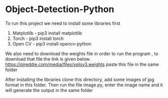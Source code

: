 # Object-Detection-Python

To run this project we need to install some libraries first
1. Matplotlib - pip3 install matplotlib
2. Torch - pip3 install torch
3. Open CV - pip3 install opencv-python

We also need to download the weights file in order to run the program , to download that file the link is given below.
https://pjreddie.com/media/files/yolov3.weights
paste this file in the same folder

After installing the libraries clone this directory, add some images of jpg format in this folder.
Then run the file image.py, enter the image name and it will generate the output in the same folder
